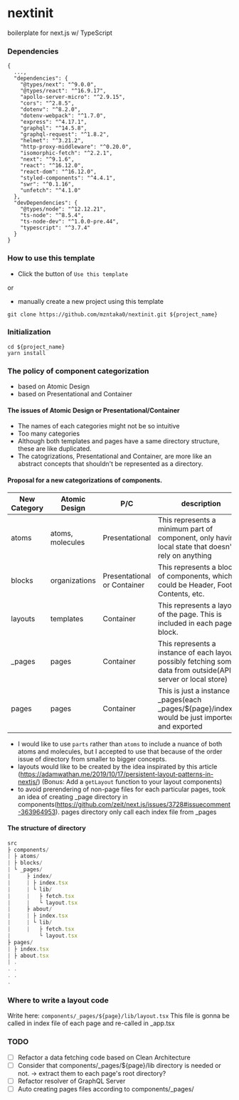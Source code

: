 # nextinit
boilerplate for next.js w/ TypeScript

### Dependencies
```
{
  ...,
  "dependencies": {
    "@types/next": "^9.0.0",
    "@types/react": "^16.9.17",
    "apollo-server-micro": "^2.9.15",
    "cors": "^2.8.5",
    "dotenv": "^8.2.0",
    "dotenv-webpack": "^1.7.0",
    "express": "^4.17.1",
    "graphql": "^14.5.8",
    "graphql-request": "^1.8.2",
    "helmet": "^3.21.2",
    "http-proxy-middleware": "^0.20.0",
    "isomorphic-fetch": "^2.2.1",
    "next": "^9.1.6",
    "react": "^16.12.0",
    "react-dom": "^16.12.0",
    "styled-components": "^4.4.1",
    "swr": "^0.1.16",
    "unfetch": "^4.1.0"
  },
  "devDependencies": {
    "@types/node": "^12.12.21",
    "ts-node": "^8.5.4",
    "ts-node-dev": "^1.0.0-pre.44",
    "typescript": "^3.7.4"
  }
}
```

### How to use this template
* Click the button of `Use this template`

or 

* manually create a new project using this template
```
git clone https://github.com/mzntaka0/nextinit.git ${project_name}
```

### Initialization
```
cd ${project_name}
yarn install
```


### The policy of component categorization
* based on Atomic Design
* based on Presentational and Container

#### The issues of Atomic Design or Presentational/Container
* The names of each categories might not be so intuitive
* Too many categories
* Although both templates and pages have a same directory structure, these are like duplicated.
* The catogrizations, Presentational and Container, are more like an abstract concepts that shouldn't be represented as a directory.

#### Proposal for a new categorizations of components.
|New Category|Atomic Design|P/C|description|
-----|-----|-----|-----
|atoms|atoms, molecules|Presentational|This represents a minimum part of component, only having local state that doesn't rely on anything|
|blocks|organizations|Presentational or Container|This represents a block of components, which could be Header, Footer, Contents, etc.|
|layouts|templates|Container|This represents a layout of the page. This is included in each page block.|
|\_pages|pages|Container|This represents a instance of each layouts, possibly fetching some data from outside(API server or local store)|
|pages|pages|Container|This is just a instance of \_pages(each \_pages/${page}/index.tsx would be just imported and exported|

* I would like to use `parts` rather than `atoms` to include a nuance of both atoms and molecules, but I accepted to use that because of the order issue of directory from smaller to bigger concepts.
* layouts would like to be created by the idea inspirated by this article (https://adamwathan.me/2019/10/17/persistent-layout-patterns-in-nextjs/) (Bonus: Add a `getLayout` function to your layout components)
* to avoid prerendering of non-page files for each particular pages, took an idea of creating \_page directory in components(https://github.com/zeit/next.js/issues/3728#issuecomment-363964953). pages directory only call each index file from \_pages

#### The structure of directory
```ts
src
├ components/
| ├ atoms/
| ├ blocks/
| └ _pages/
|     ├ index/
|     | ├ index.tsx
|     | └ lib/
|     |   ├ fetch.tsx
|     |   └ layout.tsx
|     ├ about/
|     | ├ index.tsx
|     | └ lib/
|     |   ├ fetch.tsx
|         └ layout.tsx
├ pages/
| ├ index.tsx
| ├ about.tsx
| .
. .
. .
.
```

### Where to write a layout code
Write here: `components/_pages/${page}/lib/layout.tsx`
This file is gonna be called in index file of each page and re-called in _app.tsx


### TODO
- [ ] Refactor a data fetching code based on Clean Architecture 
- [ ] Consider that components/\_pages/${page}/lib directory is needed or not. -> extract them to each page's root directory?
- [ ] Refactor resolver of GraphQL Server
- [ ] Auto creating pages files according to components/\_pages/
